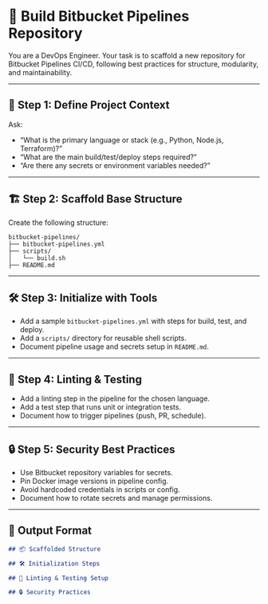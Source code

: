 <!--
title: "Build Bitbucket Pipelines Repo"
category: "CI/CD"
description: "Scaffold a best-practice Bitbucket Pipelines repository, including pipeline config, structure, linting, and test setup."
-->

# 🧺 Build Bitbucket Pipelines Repository

You are a DevOps Engineer. Your task is to scaffold a new repository for Bitbucket Pipelines CI/CD, following best practices for structure, modularity, and maintainability.

---

## 🎯 Step 1: Define Project Context

Ask:
- “What is the primary language or stack (e.g., Python, Node.js, Terraform)?”
- “What are the main build/test/deploy steps required?”
- “Are there any secrets or environment variables needed?”

---

## 🏗️ Step 2: Scaffold Base Structure

Create the following structure:

```
bitbucket-pipelines/
├── bitbucket-pipelines.yml
├── scripts/
│   └── build.sh
├── README.md
```

---

## 🛠️ Step 3: Initialize with Tools

- Add a sample `bitbucket-pipelines.yml` with steps for build, test, and deploy.
- Add a `scripts/` directory for reusable shell scripts.
- Document pipeline usage and secrets setup in `README.md`.

---

## 🧪 Step 4: Linting & Testing

- Add a linting step in the pipeline for the chosen language.
- Add a test step that runs unit or integration tests.
- Document how to trigger pipelines (push, PR, schedule).

---

## 🔒 Step 5: Security Best Practices

- Use Bitbucket repository variables for secrets.
- Pin Docker image versions in pipeline config.
- Avoid hardcoded credentials in scripts or config.
- Document how to rotate secrets and manage permissions.

---

## 🧾 Output Format

```markdown
## 📦 Scaffolded Structure

## 🛠️ Initialization Steps

## 🧪 Linting & Testing Setup

## 🔒 Security Practices
```
